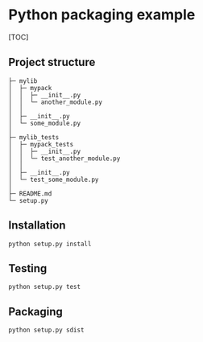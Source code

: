 # Python packaging example
[TOC]

## Project structure
```
├─ mylib
│  ├─ mypack
│  │  ├─ __init__.py
│  │  └─ another_module.py
│  │
│  ├─ __init__.py
│  └─ some_module.py
│
├─ mylib_tests
│  ├─ mypack_tests
│  │  ├─ __init__.py
│  │  └─ test_another_module.py
│  │
│  ├─ __init__.py
│  └─ test_some_module.py
│
├─ README.md
└─ setup.py
```

## Installation
```
python setup.py install
```

## Testing
```
python setup.py test
```

## Packaging
```
python setup.py sdist
```
